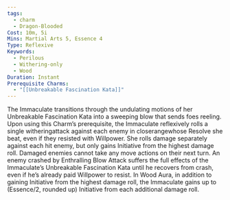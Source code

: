 ```yaml
---
tags:
  - charm
  - Dragon-Blooded
Cost: 10m, 5i
Mins: Martial Arts 5, Essence 4
Type: Reflexive
Keywords:
  - Perilous
  - Withering-only
  - Wood
Duration: Instant
Prerequisite Charms:
  - "[[Unbreakable Fascination Kata]]"
---
```

The Immaculate transitions through the undulating motions of her Unbreakable Fascination Kata into a sweeping blow that sends foes reeling. Upon using this Charm’s prerequisite, the Immaculate reflexively rolls a single witheringattack against each enemy in closerangewhose Resolve she beat, even if they resisted with Willpower. She rolls damage separately against each hit enemy, but only gains Initiative from the highest damage roll. Damaged enemies cannot take any move actions on their next turn. An enemy crashed by Enthralling Blow Attack suffers the full effects of the Immaculate’s Unbreakable Fascination Kata until he recovers from crash, even if he’s already paid Willpower to resist. In Wood Aura, in addition to gaining Initiative from the highest damage roll, the Immaculate gains up to (Essence/2, rounded up) Initiative from each additional damage roll.